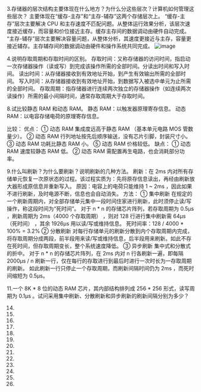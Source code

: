 3.存储器的层次结构主要体现在什么地方？为什么分这些层次？计算机如何管理这些层次？
  主要体现在“缓存-主存”和“主存-辅存”这两个存储层次上。
  “缓存-主存”层次主要解决 CPU 和主存速度不匹配问题。从整体运行效果分析，该层次速度接近缓存，而容量和价位接近主存。缓存主存间的数据调动由硬件自动完成。
  “主存-辅存”层次主要解决容量问题，从整体分析，其速度更接近与主存，容量更接近辅存。主存辅存间的数据调动由硬件和操作系统共同完成。
![image]()


4.说明存取周期和存取时间的区别。
  存取时间：又称存储器的访问时间，指启动一次存储器操作（读或写）到完成该操作所需的全部时间。分读出时间和写入时间。
    读出时间：从存储器接收到有效地址开始，到产生有效输出所需的全部时间。
    写入时间：从存储器接收到有效地址开始，到数据写入被选中单元为止所需的全部时间。
  存取周期：指存储器进行连续两次独立的存储器操作（如连续两次读操作）所需的最小间隔时间，通常存取周期大于存取时间。


8.试比较静态 RAM 和动态 RAM。
  静态 RAM：以触发器原理寄存信息。
  动态 RAM：以电容存储电荷的原理寄存信息。
  
  比较：
    优点：
      ① 动态 RAM 集成度远高于静态 RAM （基本单元电路 MOS 管数量少）。
      ② 动态 RAM 行列地址按先后顺序输送，没有芯片引脚，封装尺寸小。
      ③ 动态 RAM 功耗比静态  RAM 小。
      ⑤ 动态 RAM 价格较低。
    缺点：
      ① 动态 RAM 速度较静态  RAM 低。
      ② 动态 RAM 需配置再生电路，也会消耗部分功率。


9.什么叫刷新？为什么要刷新？说明刷新的几种方法。
  刷新：在 2ms 内对所有存储单元恢复一次原状态的过程。该过程实质为：先将原存信息读出，再经由刷新放大器形成原信息并重新写入。
    原因：电容上的电荷只能维持 1 ~ 2ms ，因此如果不进行刷新，及时电源不断，信息也会自动消失。
    方法：
      ① 集中刷新
          在规定的一个刷新周期内，对全部存储单元集中一段时间住家进行刷新，此时须停止读/写操作，称这段时间为“死时间”。
          对于 n * n 的存储芯片阵列，若存取周期为 0.5μs ，刷新周期为 2ms（4000 个存取周期） ，则对 128 行进行集中刷新需 64μs（死时间） ，其余 1926μs 用以读/写或维持信息。
            死时间率：128 / 4000 * 100% = 3.2%
      ② 分散刷新
          对每行存储单元的刷新分散到内个存取周期内完成，将存取周期分成两段，前半段用来读/写或维持信息，后半段用来刷新。如此不存在死时间，但存取周期变长，整个系统速度降低。
      ③ 异步刷新
          集中式和分散式的折中。
          对于 n * n 的存储芯片阵列，在 2ms 内对 n 行各刷新一遍，即每隔 2000μs / n 刷新一行，仅在每行的存取进行到最后时进行一次时长为一存取周期的刷新。
          如此刷新一行只停止一个存取周期，而刷新间隔时间仍为 2ms ，而死时间缩短为 0.5μs。


11.一个 8K * 8 位的动态 RAM 芯片，其内部结构排列成 256 * 256 形式，读写周期为 0.1μs 。试问采用集中刷新、分散刷新和异步刷新的刷新间隔分别为多少？
  

14.

15.

17.

18.

20.

24.

28.

30.

35.

38.

39.

41.

42.


